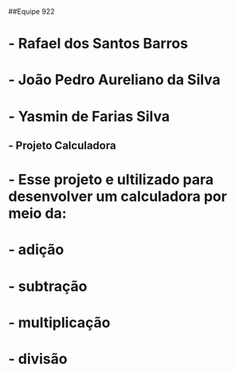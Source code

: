 ##Equipe 922

# - Rafael dos Santos Barros 
# - João Pedro Aureliano da Silva 
# - Yasmin de Farias Silva

## - Projeto Calculadora 

# - Esse projeto e ultilizado para desenvolver um calculadora por meio da:

# - adição 
# - subtração 
# - multiplicação
# - divisão


